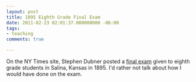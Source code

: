 ```yaml
---
layout: post
title: 1895 Eighth Grade Final Exam
date: 2011-02-23 02:01:37.000000000 -06:00
tags:
- teaching 
comments: true

---
```


On the NY Times site, Stephen Dubner posted a [final exam](http://nyti.ms/fiMAnz) given to eighth grade students in Salina, Kansas in 1895. I'd rather not talk about how I would have done on the exam.

